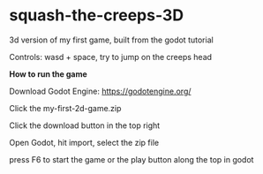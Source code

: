 # squash-the-creeps-3D
3d version of my first game, built from the godot tutorial

Controls: wasd + space, try to jump on the creeps head

**How to run the game**

Download Godot Engine: https://godotengine.org/

Click the my-first-2d-game.zip

Click the download button in the top right

Open Godot, hit import, select the zip file

press F6 to start the game or the play button along the top in godot
